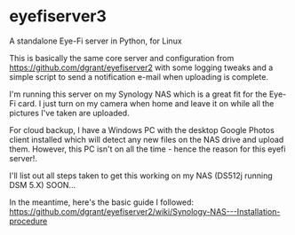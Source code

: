 eyefiserver3
============

A standalone Eye-Fi server in Python, for Linux

This is basically the same core server and configuration from https://github.com/dgrant/eyefiserver2 with some logging tweaks and a simple script to send a notification e-mail when uploading is complete.

I'm running this server on my Synology NAS which is a great fit for the Eye-Fi card. I just turn on my camera when home and leave it on while all the pictures I've taken are uploaded.

For cloud backup, I have a Windows PC with the desktop Google Photos client installed which will detect any new files on the NAS drive and upload them. However, this PC isn't on all the time - hence the reason for this eyefi server!.

I'll list out all steps taken to get this working on my NAS (DS512j running DSM 5.X) SOON...

In the meantime, here's the basic guide I followed: https://github.com/dgrant/eyefiserver2/wiki/Synology-NAS---Installation-procedure

